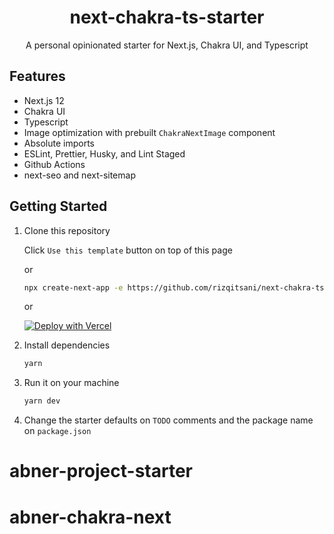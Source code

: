 <div align="center">
  <h1>next-chakra-ts-starter</h1>
  <p>A personal opinionated starter for Next.js, Chakra UI, and Typescript</p>
</div>

## Features

- Next.js 12
- Chakra UI
- Typescript
- Image optimization with prebuilt `ChakraNextImage` component
- Absolute imports
- ESLint, Prettier, Husky, and Lint Staged
- Github Actions
- next-seo and next-sitemap

## Getting Started

1. Clone this repository

    Click `Use this template` button on top of this page

    or

    ```bash
    npx create-next-app -e https://github.com/rizqitsani/next-chakra-ts-starter project-name
    ```
    or

    [![Deploy with Vercel](https://vercel.com/button)](https://vercel.com/import/git?s=https://github.com/rizqitsani/next-chakra-ts-starter)

2. Install dependencies

    ```bash
    yarn
    ```

3. Run it on your machine

    ```bash
    yarn dev
    ```

4. Change the starter defaults on `TODO` comments and the package name on `package.json`
# abner-project-starter
# abner-chakra-next
